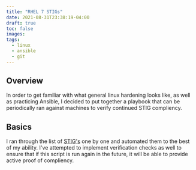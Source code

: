 ```yaml
---
title: "RHEL 7 STIGs"
date: 2021-08-31T23:38:19-04:00
draft: true
toc: false
images:
tags:
  - linux
  - ansible
  - git
---
```


## Overview
In order to get familiar with what general linux hardening looks like, as well as practicing Ansible, I decided to put together a playbook that can be periodically ran against machines to verify continued STIG compliency. 

## Basics

I ran through the list of [STIG's](https://stigviewer.com/stig/red_hat_enterprise_linux_7/) one by one and automated them to the best of my ability. I've attempted to implement verification checks as well to ensure that if this script is run again in the future, it will be able to provide active proof of compliency.


